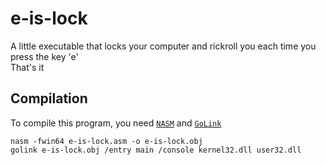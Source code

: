 # e-is-lock
A little executable that locks your computer and rickroll you each time you press the key 'e'
<br>
That's it
## Compilation

To compile this program, you need [`NASM`](https://nasm.us/pub/nasm/releasebuilds/?C=M;O=D) and [`GoLink`](http://www.godevtool.com/#linker)
```batch
nasm -fwin64 e-is-lock.asm -o e-is-lock.obj
golink e-is-lock.obj /entry main /console kernel32.dll user32.dll
```